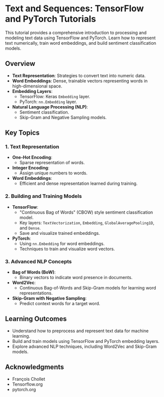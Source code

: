 # Text and Sequences: TensorFlow and PyTorch Tutorials

This tutorial provides a comprehensive introduction to processing and modeling text data using TensorFlow and PyTorch. Learn how to represent text numerically, train word embeddings, and build sentiment classification models.

## Overview
- **Text Representation**: Strategies to convert text into numeric data.
- **Word Embeddings**: Dense, trainable vectors representing words in high-dimensional space.
- **Embedding Layers**:
  - TensorFlow: Keras `Embedding` layer.
  - PyTorch: `nn.Embedding` layer.
- **Natural Language Processing (NLP)**:
  - Sentiment classification.
  - Skip-Gram and Negative Sampling models.

## Key Topics
### 1. Text Representation
- **One-Hot Encoding**:
  - Sparse representation of words.
- **Integer Encoding**:
  - Assign unique numbers to words.
- **Word Embeddings**:
  - Efficient and dense representation learned during training.

### 2. Building and Training Models
- **TensorFlow**:
  - "Continuous Bag of Words" (CBOW) style sentiment classification model.
  - Key layers: `TextVectorization`, `Embedding`, `GlobalAveragePooling1D`, and `Dense`.
  - Save and visualize trained embeddings.
- **PyTorch**:
  - Using `nn.Embedding` for word embeddings.
  - Techniques to train and visualize word vectors.

### 3. Advanced NLP Concepts
- **Bag of Words (BoW)**:
  - Binary vectors to indicate word presence in documents.
- **Word2Vec**:
  - Continuous Bag-of-Words and Skip-Gram models for learning word representations.
- **Skip-Gram with Negative Sampling**:
  - Predict context words for a target word.

## Learning Outcomes
- Understand how to preprocess and represent text data for machine learning.
- Build and train models using TensorFlow and PyTorch embedding layers.
- Explore advanced NLP techniques, including Word2Vec and Skip-Gram models.

## Acknowledgments
- François Chollet
- Tensorflow.org
- pytorch.org